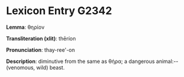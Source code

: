 # Lexicon Entry G2342

**Lemma**: θηρίον

**Transliteration (xlit)**: thēríon

**Pronunciation**: thay-ree'-on

**Description**:
diminutive from the same as θήρα; a dangerous animal:--(venomous, wild) beast.
